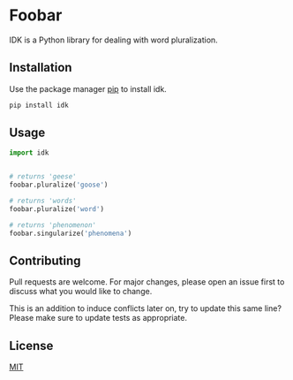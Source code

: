 # Foobar

IDK is a Python library for dealing with word pluralization.

## Installation

Use the package manager [pip](https://pip.pypa.io/en/stable/) to install idk.

```bash
pip install idk
```

## Usage

```python
import idk


# returns 'geese'
foobar.pluralize('goose')

# returns 'words'
foobar.pluralize('word')

# returns 'phenomenon'
foobar.singularize('phenomena')

```

## Contributing
Pull requests are welcome. For major changes, please open an issue first to discuss what you would like to change.

This is an addition to induce conflicts later on, try to update this same line?
Please make sure to update tests as appropriate.

## License
[MIT](https://choosealicense.com/licenses/mit/)
